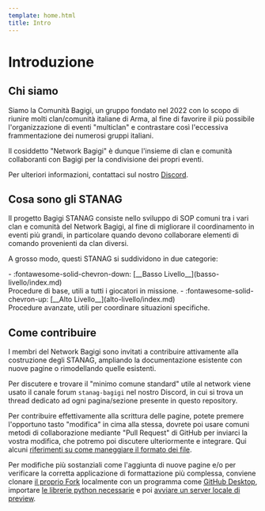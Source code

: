 ```yaml
---
template: home.html
title: Intro
---
```


# Introduzione

## Chi siamo

Siamo la Comunità Bagigi, un gruppo fondato nel 2022 con lo scopo di riunire molti clan/comunità italiane di Arma, al fine di favorire il più possibile l'organizzazione di eventi "multiclan" e contrastare così l'eccessiva frammentazione dei numerosi gruppi italiani.

Il cosiddetto "Network Bagigi" è dunque l'insieme di clan e comunità collaboranti con Bagigi per la condivisione dei propri eventi.

Per ulteriori informazioni, contattaci sul nostro [Discord](https://discord.gg/vzJGTCaJxb).

## Cosa sono gli STANAG

Il progetto Bagigi STANAG consiste nello sviluppo di SOP comuni tra i vari clan e comunità del Network Bagigi, al fine di migliorare il coordinamento in eventi più grandi, in particolare quando devono collaborare elementi di comando provenienti da clan diversi.

A grosso modo, questi STANAG si suddividono in due categorie:

<div class="grid cards" markdown>
- :fontawesome-solid-chevron-down: [__Basso Livello__](basso-livello/index.md)<br>
  Procedure di base, utili a tutti i giocatori in missione.
- :fontawesome-solid-chevron-up: [__Alto Livello__](alto-livello/index.md)<br>
  Procedure avanzate, utili per coordinare situazioni specifiche.
</div>

## Come contribuire

I membri del Network Bagigi sono invitati a contribuire attivamente alla costruzione degli STANAG, ampliando la documentazione esistente con nuove pagine o rimodellando quelle esistenti.

Per discutere e trovare il "minimo comune standard" utile al network viene usato il canale forum `stanag-bagigi` nel nostro Discord, in cui si trova un thread dedicato ad ogni pagina/sezione presente in questo repository.

Per contribuire effettivamente alla scrittura delle pagine, potete premere l'opportuno tasto "modifica" in cima alla stessa, dovrete poi usare comuni metodi di collaborazione mediante "Pull Request" di GitHub per inviarci la vostra modifica, che potremo poi discutere ulteriormente e integrare. Qui alcuni [riferimenti su come maneggiare il formato dei file](https://squidfunk.github.io/mkdocs-material/reference/).

Per modifiche più sostanziali come l'aggiunta di nuove pagine e/o per verificare la corretta applicazione di formattazione più complessa, conviene clonare [il proprio Fork](https://github.com/bagigi-arma/STANAG/fork) localmente con un programma come [GitHub Desktop](https://desktop.github.com/download/), importare [le librerie python necessarie](https://squidfunk.github.io/mkdocs-material/getting-started/#with-pip) e poi [avviare un server locale di preview](https://squidfunk.github.io/mkdocs-material/creating-your-site/#previewing-as-you-write).
